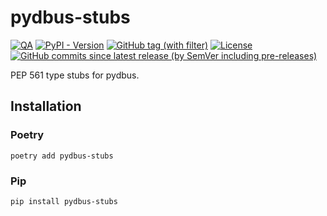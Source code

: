 # pydbus-stubs

[![QA](https://github.com/Tatsh/pydbus-stubs/actions/workflows/qa.yml/badge.svg)](https://github.com/Tatsh/pydbus-stubs/actions/workflows/qa.yml)
[![PyPI - Version](https://img.shields.io/pypi/v/pydbus-stubs)](https://pypi.org/project/pydbus-stubs/)
[![GitHub tag (with filter)](https://img.shields.io/github/v/tag/Tatsh/pydbus-stubs)](https://github.com/Tatsh/pydbus-stubs/tags)
[![License](https://img.shields.io/github/license/Tatsh/pydbus-stubs)](https://github.com/Tatsh/pydbus-stubs/blob/master/LICENSE.txt)
[![GitHub commits since latest release (by SemVer including pre-releases)](https://img.shields.io/github/commits-since/Tatsh/pydbus-stubs/v0.0.3/master)](https://github.com/Tatsh/pydbus-stubs/compare/v0.0.3...master)

PEP 561 type stubs for pydbus.

## Installation

### Poetry

```shell
poetry add pydbus-stubs
```

### Pip

```shell
pip install pydbus-stubs
```

